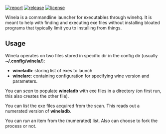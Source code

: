 [![report](https://goreportcard.com/badge/github.com/ahmadkabdullah/winela)](https://goreportcard.com/report/github.com/ahmadkabdullah/winela)
[![release](https://img.shields.io/github/v/release/ahmadkabdullah/winela?include_prereleases&label=Release&color=blue)](https://github.com/ahmadkabdullah/winela/releases)
[![license](https://img.shields.io/github/license/ahmadkabdullah/winela?label=License&style=flat&color=red)](https://github.com/ahmadkabdullah/winela/blob/main/LICENSE)


Winela is a commandline launcher for executables through winehq. It is meant to help with finding and executing exe files without installing bloated programs that typically limit you to installing from things.

## Usage
Winela operates on two files stored in specific dir in the config dir (usually **~/.config/winela/**):
- **wineladb**: storing list of exes to launch
- **winelarc**: containing configuration for specifying wine version and parameters.

You can *scan* to populate **wineladb** with exe files in a directory (on first run, this also creates the other file).

You can *list* the exe files acquired from the scan. This reads out a numerated version of **wineladb**.

You can *run* an item from the (numerated) list. Also can choose to fork the process or not.
